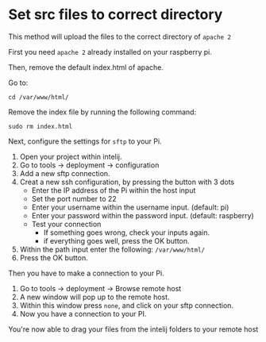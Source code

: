 # Set src files to correct directory

This method will upload the files to the correct directory of `apache 2`

First you need `apache 2` already installed on your raspberry pi.

Then, remove the default index.html of apache.

Go to:

`cd /var/www/html/`

Remove the index file by running the following command:

`sudo rm index.html`

Next, configure the settings for `sftp` to your Pi.

1. Open your project within intelij.
2. Go to tools -> deployment -> configuration
3. Add a new sftp connection.
4. Creat a new ssh configuration, by pressing the button with 3 dots
   - Enter the IP address of the Pi within the host input
   - Set the port number to 22
   - Enter your username within the username input. (default: pi)
   - Enter your password within the password input. (default: raspberry)
   - Test your connection
     - If something goes wrong, check your inputs again.
     - if everything goes well, press the OK button.
5. Within the path input enter the following:
   `/var/www/html/`
6. Press the OK button.

Then you have to make a connection to your Pi.

1. Go to tools -> deployment -> Browse remote host
2. A new window will pop up to the remote host.
3. Within this window press `none`, and click on your sftp connection.
4. Now you have a connection to your PI.

You're now able to drag your files from the intelij folders to your remote host
